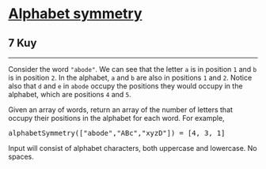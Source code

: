 <h1><a href="https://www.codewars.com/kata/59d9ff9f7905dfeed50000b0">Alphabet symmetry</a></h1>
<h2>7 Kuy</h2>
<hr>
<p>Consider the word <code>"abode"</code>. We can see that the letter <code>a</code> is in position <code>1</code> 
and <code>b</code> is in position <code>2</code>. In the alphabet, <code>a</code> and <code>b</code> are also 
in positions <code>1</code> and <code>2</code>. Notice also that <code>d</code> and <code>e</code> in <code>abode</code> 
occupy the positions they would occupy in the alphabet, which are positions <code>4</code> and <code>5</code>.</p>
<p>Given an array of words, return an array of the number of letters that occupy their positions in the alphabet for each word. 
For example,</p>
<pre>alphabetSymmetry(["abode","ABc","xyzD"]) = [4, 3, 1]</pre>
<p>Input will consist of alphabet characters, both uppercase and lowercase. No spaces.</p>